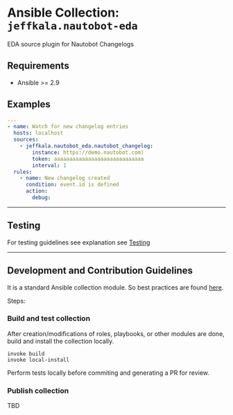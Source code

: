 # Ansible Collection: `jeffkala.nautobot-eda`

EDA source plugin for Nautobot Changelogs

## Requirements

- Ansible >= 2.9


## Examples

```yaml
---
- name: Watch for new changelog entries
  hosts: localhost
  sources:
    - jeffkala.nautobot_eda.nautobot_changelog:
        instance: https://demo.nautobot.com)
        token: aaaaaaaaaaaaaaaaaaaaaaaaaaaaa
        interval: 1
  rules:
    - name: New changelog created
      condition: event.id is defined
      action:
        debug:
```

---

## Testing

For testing guidelines see explanation see [Testing](tests/README.md)

---

## Development and Contribution Guidelines

It is a standard Ansible collection module. So best practices are found [here](https://docs.ansible.com/ansible/latest/dev_guide/developing_collections.html).

Steps:

### Build and test collection

After creation/modifications of roles, playbooks, or other modules are done, build and install the collection locally.

```shell
invoke build
invoke local-install
```

Perform tests locally before commiting and generating a PR for review.

### Publish collection

TBD
